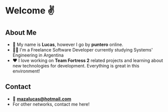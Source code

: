 # Welcome ✌
## About Me

- 👤 My name is **Lucas**, however I go by **puntero** online.
- 👨‍💻 I'm a Freelance Software Developer currently studying Systems' Engineering in Argentina
- ❤ I love working on **Team Fortress 2** related projects and learning about new technologies for development. Everything is great in this environment!

## Contact

* 📧 **mazalucas@hotmail.com**
* For other networks, contact me here!


<!--
**punteroo/punteroo** is a ✨ _special_ ✨ repository because its `README.md` (this file) appears on your GitHub profile.

Here are some ideas to get you started:

- 🔭 I’m currently working on ...
- 🌱 I’m currently learning ...
- 👯 I’m looking to collaborate on ...
- 🤔 I’m looking for help with ...
- 💬 Ask me about ...
- 📫 How to reach me: ...
- 😄 Pronouns: ...
- ⚡ Fun fact: ...
-->
